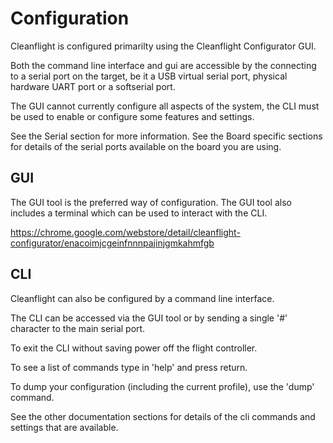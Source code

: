 # Configuration


Cleanflight is configured primarilty using the Cleanflight Configurator GUI.

Both the command line interface and gui are accessible by the connecting to a serial port on the target,
be it a USB virtual serial port, physical hardware UART port or a softserial port.

The GUI cannot currently configure all aspects of the system, the CLI must be used to enable or configure
some features and settings.

See the Serial section for more information.
See the Board specific sections for details of the serial ports available on the board you are using.

## GUI

The GUI tool is the preferred way of configuration.  The GUI tool also includes a terminal which
can be used to interact with the CLI.

https://chrome.google.com/webstore/detail/cleanflight-configurator/enacoimjcgeinfnnnpajinjgmkahmfgb

## CLI

Cleanflight can also be configured by a command line interface.

The CLI can be accessed via the GUI tool or by sending a single '#' character to the main serial port.

To exit the CLI without saving power off the flight controller.

To see a list of commands type in 'help' and press return.

To dump your configuration (including the current profile), use the 'dump' command.

See the other documentation sections for details of the cli commands and settings that are available.
